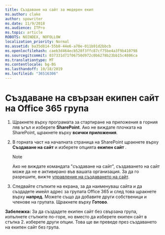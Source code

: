 ```yaml
---
title: Създаване на сайт за модерен екип
ms.author: clake
author: spowriter
ms.date: 11/9/2018
ms.audience: ITPro
ms.topic: article
ROBOTS: NOINDEX, NOFOLLOW
localization_priority: Normal
ms.assetid: ba35d814-55b8-44e6-a70e-011b91d2bbcb
ms.openlocfilehash: caeb3d464ecb528f3ffc87cf75be4a3f9b410798
ms.sourcegitcommit: 037331d71f06750d972c0b6278b23bb15c4806ca
ms.translationtype: MT
ms.contentlocale: bg-BG
ms.lasthandoff: 10/18/2019
ms.locfileid: "36516306"
---
```

# <a name="create-an-office-365-group-connected-team-site"></a>Създаване на свързан екипен сайт на Office 365 група

1. Щракнете върху програмата за стартиране на приложения в горния ляв ъгъл и изберете **SharePoint**. Ако не виждате плочката на SharePoint, щракнете върху **всички приложения**.
    
2. В горната част на началната страница на SharePoint щракнете върху **Създаване на сайт** и изберете опцията **екипен сайт** . 
    
    > [!NOTE]
    > Ако не виждате командата "създаване на сайт", създаването на сайт може да не е активирано във вашата организация. За да го разрешите, вижте [управление на създаването на сайт](https://go.microsoft.com/fwlink/?linkid=2009644). 
  
3. Следвайте стъпките на екрана, за да наименуваш сайта и да създадете имейл адрес за групата Office 365 и след това щракнете върху **напред**. Можете също да добавите други собственици и членове на групата. Щракнете върху **Готово**.
  
 **Забележка:** За да създадете екипен сайт без свързана група, изпълнете стъпките по-горе, но вместо да изберете екипен сайт в стъпка 2. изберете други опции. Това ще ви преведе през създаването на екипен сайт без група. 
    

